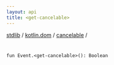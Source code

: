 ```yaml
---
layout: api
title: <get-cancelable>
---
```

[stdlib](../../index.md) / [kotlin.dom](../index.md) / [cancelable](index.md) / [<get-cancelable>](_get-cancelable_.md)

# <get-cancelable>

```
fun Event.<get-cancelable>(): Boolean
```
